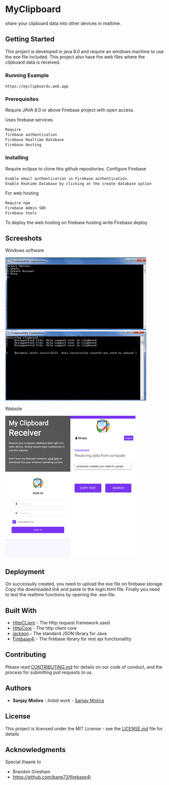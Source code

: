 # MyClipboard

share your clipboard data into other devices in realtime.

## Getting Started

This project is developed in java 8.0 and require an windows machine to use the exe file included. This project also have the web files where the clipboard data is received.
### Running Example
```
https://myclipboards.web.app
```
### Prerequisites

Require JAVA 8.0 or above
Firebase project with open access.

Uses firebase services
```
Require
firebase authentication
Firebase Realtime Database
Firebase Hosting
```

### Installing

Require eclipse to clone this github repositories.
Configure Firebase
```
Enable email authentication in Firebase authentication.
Enable Reatime Database by clicking on the create database option
```

For web hosting

```
Require npm
Firebase Admin SDK
Firebase tools
```

To deploy the web hosting on firebase hosting
write 
Firebase deploy

## Screeshots

Windows software

![Screenshot](soft1.png)![Screenshot](soft2.png)


Website 

![Screenshot](web1.png)![Screenshot](web2.png)


## Deployment

On successully created, you need to upload the exe file on firebase storage. Copy the downloaded link and paste to the login.html file. Finally you need to test the realtime functions by opening the .exe file.

## Built With

* [HttpCLient](https://github.com/apache/httpcomponents-client) - The Http request framework used
* [HttpCore](https://github.com/apache/httpcomponents-core) - The http client core
* [jackson](https://github.com/FasterXML/jackson) - The standard JSON library for Java 
* [Firebase4j](https://github.com/bane73/firebase4j) - The firebase library for rest api functionallity

## Contributing

Please read [CONTRIBUTING.md](https://gist.github.com/PurpleBooth/b24679402957c63ec426) for details on our code of conduct, and the process for submitting pull requests to us.


## Authors

* **Sanjay Mishra** - *Initial work* - [Sanjay Mishra](https://github.com/sanjay-mishra1)


## License

This project is licensed under the MIT License - see the [LICENSE.md](LICENSE.md) file for details

## Acknowledgments
Special thaank to
* Brandon Gresham
* https://github.com/bane73/firebase4j



